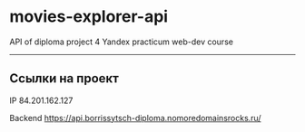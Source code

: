 # movies-explorer-api
API of diploma project 4 Yandex practicum web-dev course

---

## Ссылки на проект

IP 84.201.162.127

Backend https://api.borrissytsch-diploma.nomoredomainsrocks.ru/
